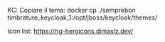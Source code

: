 KC: 
    Copiare il tema: 
    docker cp ./semprebon timbrature_keycloak_1:/opt/jboss/keycloak/themes/ 

Icon list: https://ng-heroicons.dimaslz.dev/